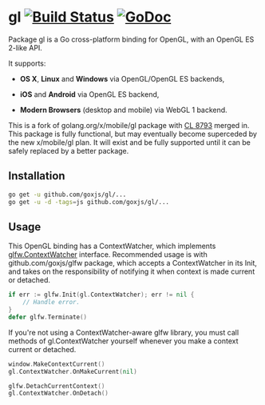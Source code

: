 # gl [![Build Status](https://travis-ci.org/goxjs/gl.svg?branch=master)](https://travis-ci.org/goxjs/gl) [![GoDoc](https://godoc.org/github.com/goxjs/gl?status.svg)](https://godoc.org/github.com/goxjs/gl)

Package gl is a Go cross-platform binding for OpenGL, with an OpenGL ES 2-like API.

It supports:

- **OS X**, **Linux** and **Windows** via OpenGL/OpenGL ES backends,

- **iOS** and **Android** via OpenGL ES backend,

- **Modern Browsers** (desktop and mobile) via WebGL 1 backend.

This is a fork of golang.org/x/mobile/gl package with [CL 8793](https://go-review.googlesource.com/8793)
merged in. This package is fully functional, but may eventually become superceded by the new x/mobile/gl plan.
It will exist and be fully supported until it can be safely replaced by a better package.

Installation
------------

```bash
go get -u github.com/goxjs/gl/...
go get -u -d -tags=js github.com/goxjs/gl/...
```

Usage
-----

This OpenGL binding has a ContextWatcher, which implements [glfw.ContextWatcher](https://godoc.org/github.com/goxjs/glfw#ContextWatcher)
interface. Recommended usage is with github.com/goxjs/glfw package, which accepts a ContextWatcher in its Init, and takes on the responsibility
of notifying it when context is made current or detached.

```Go
if err := glfw.Init(gl.ContextWatcher); err != nil {
	// Handle error.
}
defer glfw.Terminate()
```

If you're not using a ContextWatcher-aware glfw library, you must call methods of gl.ContextWatcher yourself whenever
you make a context current or detached.

```Go
window.MakeContextCurrent()
gl.ContextWatcher.OnMakeCurrent(nil)

glfw.DetachCurrentContext()
gl.ContextWatcher.OnDetach()
```
